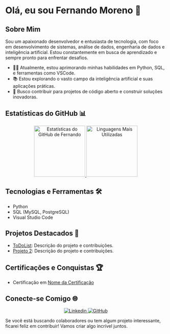 # Olá, eu sou Fernando Moreno 👋

## Sobre Mim

Sou um apaixonado desenvolvedor e entusiasta de tecnologia, com foco em desenvolvimento de sistemas, análise de dados, engenharia de dados e inteligência artificial. Estou constantemente em busca de aprendizado e sempre pronto para enfrentar desafios.

- 👨‍💻 Atualmente, estou aprimorando minhas habilidades em Python, SQL, e ferramentas como VSCode.
- 📚 Estou explorando o vasto campo da inteligência artificial e suas aplicações práticas.
- 🚀 Busco contribuir para projetos de código aberto e construir soluções inovadoras.

## Estatísticas do GitHub 📊

<div align="center">
  <a href="https://github.com/F-moreno/github-readme-stats">
    <img src="https://github-readme-stats.vercel.app/api?username=F-moreno&show_icons=true&theme=dark" alt="Estatísticas do GitHub de Fernando" height="160">
    <img src="https://github-readme-stats.vercel.app/api/top-langs/?username=F-moreno&layout=compact&theme=dark" alt="Linguagens Mais Utilizadas" height="160">
  </a>
</div>

## Tecnologias e Ferramentas 🛠️

- Python
- SQL (MySQL, PostgreSQL)
- Visual Studio Code

## Projetos Destacados 🌟

- [ToDoList](https://github.com/F-moreno/ToDoList): Descrição do projeto e contribuições.
- [Projeto 2](link_projeto_2): Descrição do projeto e contribuições.

## Certificações e Conquistas 🏆

- Certificação em [Nome da Certificação](link_certificacao)

## Conecte-se Comigo 🌐

<p align="center">
  <a href="https://www.linkedin.com/in/moreno-fernando">
    <img src="https://skillicons.dev/icons?i=linkedin" alt="Linkedin">
  </a>
  <a href="https://github.com/F-moreno">
    <img src="https://skillicons.dev/icons?i=github" alt="GitHub">
  </a>
</p>

Se você está buscando colaboradores ou tem algum projeto interessante, ficarei feliz em contribuir! Vamos criar algo incrível juntos.

